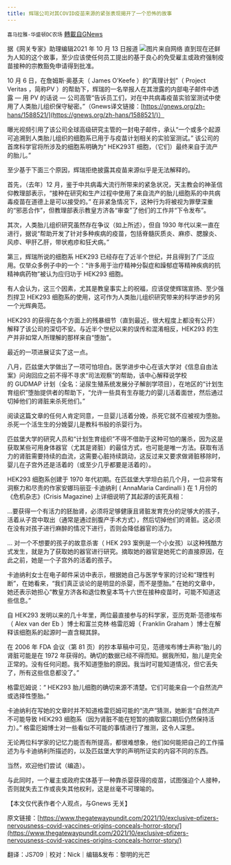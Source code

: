 ```yaml
---
title: 辉瑞公司对其COVID疫苗来源的紧张表现揭开了一个恐怖的故事
---
```

`喜马拉雅-华盛顿DC农场` [轉載自GNews](https://gnews.org/zh-hans/1606703/)

据《网关专家》助理编辑2021 年 10 月 13 日报道
![](https://assets.gnews.org/wp-content/uploads/2021/10/Picture1-18.png)图片来自网络
直到现在还鲜为人知的这个故事，至少应该使任何员工提出的基于良心的免受雇主或政府强制疫苗接种的宗教豁免申请得到批准。

10 月 6 日，在詹姆斯·奥基夫（ James O’Keefe ）的“真理计划”（ Project Veritas ，简称PV ）的帮助下，辉瑞的一名举报人在其泄露的内部电子邮件中透露 — 用 PV 的话说 — 公司高管“告诉员工们，对在中共病毒疫苗实验室测试中使用了人类胎儿组织保守秘密。”（Gnews译文链接：[https://gnews.org/zh-hans/1588521/](https://gnews.org/zh-hans/1588521/)）

曝光视频引用了该公司全球高级研究主管的一封电子邮件，承认“一个或多个起源可追溯到人类胎儿组织的细胞系已用于与疫苗计划相关的实验室测试。” 该公司的首席科学官将所涉及的细胞系明确为“ HEK293T 细胞，（它们）最终来自于流产的胎儿。”

至少基于下面三个原因，辉瑞拒绝披露其疫苗来源似乎是无法解释的。

首先，（去年）12 月，鉴于中共病毒大流行所带来的紧急状况，天主教会的神圣信仰教理部表示，“接种在研究和生产过程中使用了来自流产的胎儿细胞系的中共病毒疫苗在道德上是可以接受的。” 在非紧急情况下，这种行为将被视为罪孽深重的“邪恶合作”，但教理部表示教皇方济各“审查”了他们的工作并“下令发布”。

其次，人类胎儿组织研究虽然存在争议（如上所述），但自 1930 年代以来一直在进行，据说“帮助开发了针对多种疾病的疫苗，包括脊髓灰质炎、麻疹、腮腺炎、风疹、甲肝乙肝，带状疱疹和狂犬病。”

第三，辉瑞所说的细胞系 HEK293 已经存在了近半个世纪，并且得到了广泛应用。仅举众多例子中的一个：“许多用于治疗精神分裂症和躁郁症等精神疾病的抗精神病药物”被认为应归功于 HEK293 细胞。

有人会认为，这三个因素，尤其是教皇事实上的祝福，应该促使辉瑞宣扬、至少强烈捍卫 HEK293 细胞系的使用，这可作为人类胎儿组织研究带来的科学进步的另一个光辉典范。

HEK293 的获得在各个方面上的残暴细节（直到最近，很大程度上都没有公开）解释了该公司的深切不安。与近半个世纪以来的误传和混淆相反，HEK293 的生产并非如常人所理解的那样来自“堕胎”。

最近的一项进展证实了这一点。

八月，匹兹堡大学做出了一项可怕坦白。医学进步中心在该大学对《信息自由法案》问询回应之前不得不寻求“司法观察”的帮助，该中心解释说学校的 GUDMAP 计划（全名：泌尿生殖系统发展分子解剖学项目），在地区的“计划生育组织”堕胎提供者的帮助下，“允许一些具有生存能力的婴儿活着面世，然后通过切掉他们的肾脏来杀死他们。”

阅读这篇文章的任何人肯定同意，一旦婴儿活着分娩，杀死它就不应被视为堕胎。杀死一个活生生的分娩婴儿是教科书般的杀婴行为。

匹兹堡大学的研究人员和“计划生育组织”不得不借助于这种可怕的屠杀，因为这是获取某些可用身体器官（尤其是肾脏）的最佳方式，也可能是唯一方法。获取有活力的肾脏需要持续的血流，这需要心脏持续跳动，这反过来又要求做肾脏移除时，婴儿在子宫外还是活着的（或至少几乎都要是活着的）。

HEK293 细胞系创建于 1970 年代初期。在匹兹堡大学坦白前几个月，一位非常有洞察力和尽责的作家安娜玛丽亚·卡迪纳利 ( AnnaMaria Cardinalli ) 在 1 月份的《危机杂志》(Crisis Magazine) 上详细说明了其起源的该死真相：

…要获得一个有活力的胚胎肾，必须将足够健康且肾脏发育充分的足够大的孩子，活着从子宫中取出（通常是通过剖腹产手术方式），然后切掉他们的肾脏。这必须在没有对孩子进行麻醉的情况下进行，否则会降低器官的活​​力。

… 对一个不想要的孩子的故意杀害（ HEK 293 案例是一个小女孩）以这种残酷方式发生，就是为了获取她的器官进行研究。摘取她的器官是她死亡的直接原因，在此之前，她是一个子宫外的活着的孩子。

卡迪纳利女士在电子邮件采访中表示，根据她自己与医学专家的讨论和“理性判断”，在她看来，“我们真正谈论的是明显的杀婴，而不是堕胎。” 在她的文章中，她还表示她担心“教皇方济各和退位教皇本笃十六世在接种疫苗时，可能不知道这些信息。”

自 HEK293 发明以来的几十年里，两位最直接参与的科学家，亚历克斯·范德埃布（ Alex van der Eb ）博士和富兰克林·格雷厄姆（ Franklin Graham ）博士在解释该细胞系的起源时一直含糊其辞。

在 2006 年 FDA 会议（第 81 页）的抄本草稿中可见，范德埃布博士声称“胎儿的肾脏可能是在 1972 年获得的。确切的数据已经不得而知。据我所知，胎儿是完全正常的。没有任何问题。我不知道堕胎的原因。我当时可能知道情况，但它丢失了，所有这些信息都没了。”

格雷厄姆说：“ HEK293 胎儿细胞的确切来源不清楚。它们可能来自一个自然流产或选择性堕胎。”

卡迪纳利在写她的文章时并不知道格雷厄姆可能的“流产”猜测，她断言“自然流产不可能导致 HEK293 细胞系（因为肾脏不能在短暂的摘取窗口期后仍然保持活力）。” 格雷厄姆博士对一些看似不可能的事情进行了推测，这令人深思。

无论两位科学家的记忆力能否有所提高，都很难想象，他们如何能把自己的工作描述为与卡迪纳利所描述的，以及匹兹堡大学的声明所证实的内容不同的东西。

当然，欢迎他们尝试（编造）。

与此同时，一个雇主或政府实体基于一种靠杀婴获得的疫苗，试图强迫个人接种，否则就失去工作或丧失其他权利，这是丝毫不可理喻的。

【本文仅代表作者个人观点，与Gnews 无关】

原文链接：[https://www.thegatewaypundit.com/2021/10/exclusive-pfizers-nervousness-covid-vaccines-origins-conceals-horror-story/](https://www.thegatewaypundit.com/2021/10/exclusive-pfizers-nervousness-covid-vaccines-origins-conceals-horror-story/)

翻译：JS709｜校对：Nick｜编辑&发布：黎明的光芒
